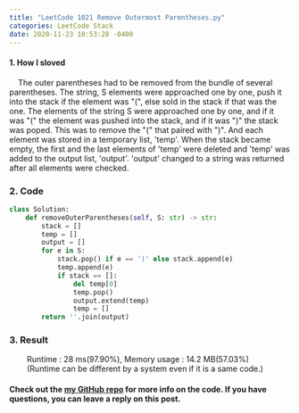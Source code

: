```yaml
---
title: "LeetCode 1021 Remove Outermost Parentheses.py"
categories: LeetCode Stack
date: 2020-11-23 10:53:28 -0400
---
```


#### 1. How I sloved
&nbsp;&nbsp;&nbsp;&nbsp;The outer parentheses had to be removed from the bundle of several parentheses. The string, S elements were approached one by one, push it into the stack if the element was "(", else sold in the stack if that was the one. The elements of the string S were approached one by one, and if it was "(" the element was pushed into the stack, and if it was ")" the stack was poped. This was to remove the "(" that paired with ")". And each element was stored in a temporary list, 'temp'. When the stack became empty, the first and the last elements of 'temp' were deleted and 'temp' was added to the output list, 'output'. 'output' changed to a string was returned after all elements were checked.

### 2. Code
```python
class Solution:
    def removeOuterParentheses(self, S: str) -> str:
        stack = []
        temp = []
        output = []
        for e in S:
            stack.pop() if e == ')' else stack.append(e)
            temp.append(e)
            if stack == []:
                del temp[0]
                temp.pop()
                output.extend(temp)
                temp = []
        return ''.join(output)
```

### 3. Result
&nbsp;&nbsp;&nbsp;&nbsp;&nbsp;&nbsp;&nbsp;&nbsp;Runtime : 28 ms(97.90%), Memory usage : 14.2 MB(57.03%)  
&nbsp;&nbsp;&nbsp;&nbsp;&nbsp;&nbsp;&nbsp;&nbsp;(Runtime can be different by a system even if it is a same code.)

#### Check out the [my GitHub repo][hyuk-gh] for more info on the code. If you have questions, you can leave a reply on this post.
[hyuk-gh]:   https://github.com/dlgur1994/StudyAlgorithms
